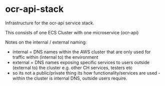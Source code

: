 # ocr-api-stack

Infrastructure for the ocr-api service stack.

This consists of one ECS Cluster with one microservice (ocr-api)

Notes on the internal / external naming:

- internal = DNS names within the AWS cluster that are only used for traffic within (internal to) the environment
- external = DNS names exposing specific services to users outside (external to) the cluster e.g. other CH services, testers etc
- so its not a public/private thing its how functionality/services are used - within the cluster is internal DNS, outside users require.
